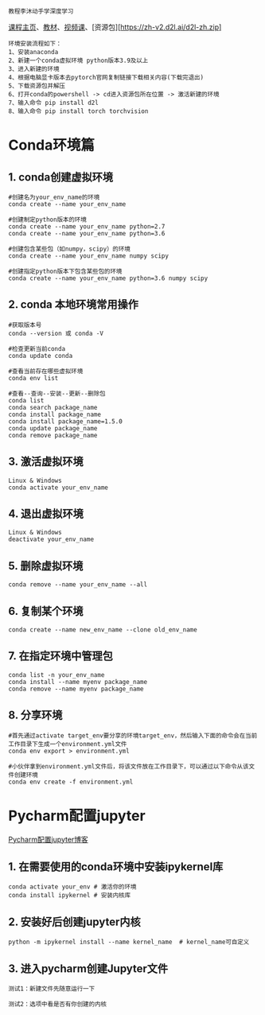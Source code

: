 ```
教程李沐动手学深度学习
```
[课程主页](https://courses.d2l.ai/zh-v2/)、[教材](https://courses.d2l.ai/zh-v2/)、[视频课](https://space.bilibili.com/1567748478/channel/seriesdetail?sid=358497)、[资源包][https://zh-v2.d2l.ai/d2l-zh.zip]
```
环境安装流程如下：
1、安装anaconda
2、新建一个conda虚拟环境 python版本3.9及以上
3、进入新建的环境
4、根据电脑显卡版本去pytorch官网复制链接下载相关内容(下载完退出)
5、下载资源包并解压
6、打开conda的powershell -> cd进入资源包所在位置 -> 激活新建的环境
7、输入命令 pip install d2l
8、输入命令 pip install torch torchvision
```
# Conda环境篇
## 1. conda创建虚拟环境
```
#创建名为your_env_name的环境
conda create --name your_env_name

#创建制定python版本的环境
conda create --name your_env_name python=2.7
conda create --name your_env_name python=3.6

#创建包含某些包（如numpy，scipy）的环境
conda create --name your_env_name numpy scipy

#创建指定python版本下包含某些包的环境
conda create --name your_env_name python=3.6 numpy scipy
```
## 2. conda 本地环境常用操作
```
#获取版本号  
conda --version 或 conda -V

#检查更新当前conda  
conda update conda

#查看当前存在哪些虚拟环境
conda env list

#查看--查询--安装--更新--删除包
conda list
conda search package_name
conda install package_name
conda install package_name=1.5.0
conda update package_name
conda remove package_name
```
## 3. 激活虚拟环境
```
Linux & Windows  
conda activate your_env_name
```
## 4. 退出虚拟环境
```
Linux & Windows  
deactivate your_env_name
```
## 5. 删除虚拟环境
```
conda remove --name your_env_name --all
```
## 6. 复制某个环境
```
conda create --name new_env_name --clone old_env_name
```
## 7. 在指定环境中管理包
```
conda list -n your_env_name  
conda install --name myenv package_name   
conda remove --name myenv package_name
```
## 8. 分享环境
```
#首先通过activate target_env要分享的环境target_env，然后输入下面的命令会在当前工作目录下生成一个environment.yml文件
conda env export > environment.yml

#小伙伴拿到environment.yml文件后，将该文件放在工作目录下，可以通过以下命令从该文件创建环境
conda env create -f environment.yml
```

# Pycharm配置jupyter
[Pycharm配置jupyter博客](https://blog.csdn.net/ccaoshangfei/article/details/126521809)
## 1. 在需要使用的conda环境中安装ipykernel库
```
conda activate your_env # 激活你的环境
conda install ipykernel # 安装内核库
```
## 2. 安装好后创建jupyter内核
```
python -m ipykernel install --name kernel_name  # kernel_name可自定义
```
## 3. 进入pycharm创建Jupyter文件
```
测试1：新建文件先随意运行一下

测试2：选项中看是否有你创建的内核
```
